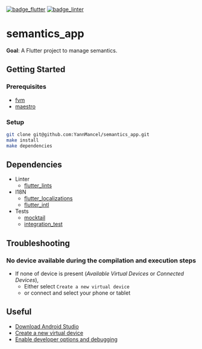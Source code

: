 [![badge_flutter]][link_flutter_release]
[![badge_linter]][dependency_flutter_lints]

# semantics_app

**Goal**: A Flutter project to manage semantics.

## Getting Started

### Prerequisites

* [fvm][dependency_fvm]
* [maestro][dependency_maestro]

### Setup

```bash
git clone git@github.com:YannMancel/semantics_app.git
make install
make dependencies
```

## Dependencies

* Linter
  * [flutter_lints][dependency_flutter_lints]
* I18N
  * [flutter_localizations][dependency_flutter_localizations]
  * [flutter_intl][dependency_intl]
* Tests
  * [mocktail][dependency_mocktail]
  * [integration_test][dependency_integration_test]

## Troubleshooting

### No device available during the compilation and execution steps

* If none of device is present (*Available Virtual Devices* or *Connected Devices*),
  * Either select `Create a new virtual device`
  * or connect and select your phone or tablet

## Useful

* [Download Android Studio][useful_android_studio]
* [Create a new virtual device][useful_virtual_device]
* [Enable developer options and debugging][useful_developer_options]

[badge_flutter]: https://img.shields.io/badge/flutter-v3.24.3-blue?logo=flutter
[badge_linter]: https://img.shields.io/badge/style-flutter__lints-4BC0F5.svg
[link_flutter_release]: https://docs.flutter.dev/development/tools/sdk/releases
[dependency_fvm]: https://fvm.app/
[dependency_maestro]: https://maestro.mobile.dev/
[dependency_flutter_lints]: https://pub.dev/packages/flutter_lints
[dependency_flutter_localizations]: https://pub.dev/packages/flutter_localizations
[dependency_intl]: https://pub.dev/packages/intl
[dependency_mocktail]: https://pub.dev/packages/mocktail
[dependency_integration_test]: https://pub.dev/packages/integration_test
[useful_android_studio]: https://developer.android.com/studio
[useful_virtual_device]: https://developer.android.com/studio/run/managing-avds.html
[useful_developer_options]: https://developer.android.com/studio/debug/dev-options.html#enable
